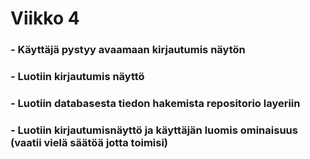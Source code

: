 # Viikko 4
### - Käyttäjä pystyy avaamaan kirjautumis näytön
### - Luotiin kirjautumis näyttö
### - Luotiin databasesta tiedon hakemista repositorio layeriin
### - Luotiin kirjautumisnäyttö ja käyttäjän luomis ominaisuus (vaatii vielä säätöä jotta toimisi)
